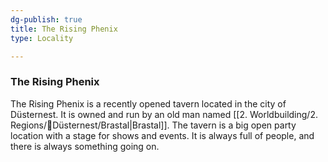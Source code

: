 ```yaml
---
dg-publish: true
title: The Rising Phenix
type: Locality

---
```






### The Rising Phenix

The Rising Phenix is a recently opened tavern located in the city of Düsternest. It is owned and run by an old man named [[2. Worldbuilding/2. Regions/🏰Düsternest/Brastal\|Brastal]].
The tavern is a big open party location with a stage for shows and events. It is always full of people, and there is always something going on.